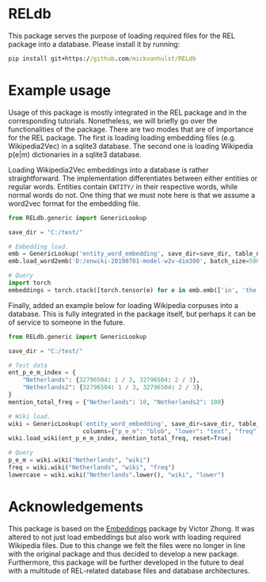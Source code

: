 # RELdb
This package serves the purpose of loading required files for the REL package into a database. Please install it by 
running:

```cmd
pip install git+https://github.com/mickvanhulst/RELdb
```

# Example usage
Usage of this package is mostly integrated in the REL package and in the corresponding tutorials. Nonetheless,
we will briefly go over the functionalities of the package. There are two modes that are of importance for the REL package.
The first is loading loading embedding files (e.g. Wikipedia2Vec) in a sqlite3 database. The second one is loading
Wikipedia p(e|m) dictionaries in a sqlite3 database.


Loading Wikipedia2Vec embeddings into a database is rather straightforward. The implementation differentiates between
either entities or regular words. Entities contain `ENTITY/` in their respective words, while normal words do not. One thing
that we must note here is that we assume a word2vec format for the embedding file.
```python
from RELdb.generic import GenericLookup

save_dir = "C:/test/"

# Embedding load.
emb = GenericLookup('entity_word_embedding', save_dir=save_dir, table_name='embeddings')
emb.load_word2emb('D:/enwiki-20190701-model-w2v-dim300', batch_size=5000, reset=True)

# Query
import torch
embeddings = torch.stack([torch.tensor(e) for e in emb.emb(['in', 'the', 'end'], "embeddings")])
```


Finally, added an example below for loading Wikipedia corpuses into a database. This is fully integrated in the package itself,
but perhaps it can be of service to someone in the future.
```python
from RELdb.generic import GenericLookup

save_dir = "C:/test/"

# Test data
ent_p_e_m_index = {
    "Netherlands": {32796504: 1 / 3, 32796504: 2 / 3},
    "Netherlands2": {32796504: 1 / 3, 32796504: 2 / 3},
}
mention_total_freq = {"Netherlands": 10, "Netherlands2": 100}

# Wiki load.
wiki = GenericLookup('entity_word_embedding', save_dir=save_dir, table_name='wiki',
                     columns={"p_e_m": "blob", "lower": "text", "freq": "INTEGER"})
wiki.load_wiki(ent_p_e_m_index, mention_total_freq, reset=True)

# Query
p_e_m = wiki.wiki("Netherlands", "wiki")
freq = wiki.wiki("Netherlands", "wiki", "freq")
lowercase = wiki.wiki("Netherlands".lower(), "wiki", "lower")

```


# Acknowledgements
This package is based on the [Embeddings](https://github.com/vzhong/embeddings) package by Victor Zhong. It was altered
to not just load embeddings but also work with loading required Wikipedia files. Due to this change we felt the
files were no longer in line with the original package and thus decided to develop a new package. Furthermore, this package will be further developed in the future to deal with
a multitude of REL-related database files and database architectures. 